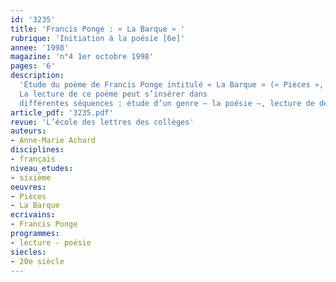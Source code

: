 ```yaml
---
id: '3235'
title: 'Francis Ponge : « La Barque » '
rubrique: 'Initiation à la poésie [6e]'
annee: '1998'
magazine: 'n°4 1er octobre 1998'
pages: '6'
description: 
  'Étude du poème de Francis Ponge intitulé « La Barque » (« Pièces », Gallimard)
  La lecture de ce poème peut s’insérer dans
  différentes séquences : étude d’un genre – la poésie –, lecture de descriptions ou encore repérage et interprétation d’images – métaphores et comparaisons. La séance est organisée de manière à mettre à la portée de lecteurs malhabiles un texte qui ne se laisse pas saisir à la première lecture et dont le pouvoir symbolique est grand.'
article_pdf: '3235.pdf'
revue: 'L’école des lettres des collèges'
auteurs:
- Anne-Marie Achard
disciplines:
- français
niveau_etudes:
- sixième
oeuvres:
- Pièces
- La Barque
ecrivains:
- Francis Ponge
programmes:
- lecture - poésie
siecles:
- 20e siècle
---
```

